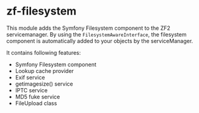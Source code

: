 # zf-filesystem
This module adds the Symfony Filesystem component to the ZF2 servicemanager.
By using the `FilesystemAwareInterface`, the filesystem component is automatically added to your objects by the serviceManager.

It contains following features:
- Symfony Filesystem component
- Lookup cache provider
- Exif service
- getimagesize() service
- IPTC service
- MD5 fuke service
- FileUpload class